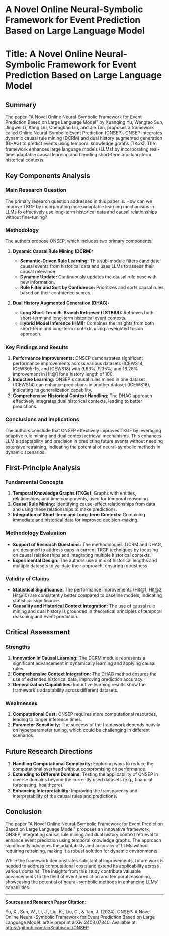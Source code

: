 # A Novel Online Neural-Symbolic Framework for Event Prediction Based on Large Language Model

# Title: A Novel Online Neural-Symbolic Framework for Event Prediction Based on Large Language Model

## Summary

The paper, "A Novel Online Neural-Symbolic Framework for Event Prediction Based on Large Language Model" by Xuanqing Yu, Wangtao Sun, Jingwei Li, Kang Liu, Chengbao Liu, and Jie Tan, proposes a framework called Online Neural-Symbolic Event Prediction (ONSEP). ONSEP integrates dynamic causal rule mining (DCRM) and dual history augmented generation (DHAG) to predict events using temporal knowledge graphs (TKGs). The framework enhances large language models (LLMs) by incorporating real-time adaptable causal learning and blending short-term and long-term historical contexts.

## Key Components Analysis

### Main Research Question

The primary research question addressed in this paper is: How can we improve TKGF by incorporating more adaptable learning mechanisms in LLMs to effectively use long-term historical data and causal relationships without fine-tuning?

### Methodology

The authors propose ONSEP, which includes two primary components:

1. **Dynamic Causal Rule Mining (DCRM):**
   - **Semantic-Driven Rule Learning:** This sub-module filters candidate causal events from historical data and uses LLMs to assess their causal relevance.
   - **Dynamic Update:** Continuously updates the causal rule base with new information.
   - **Rule Filter and Sort by Confidence:** Prioritizes and sorts causal rules based on their confidence scores.

2. **Dual History Augmented Generation (DHAG):**
   - **Long Short-Term Bi-Branch Retriever (LSTBBR):** Retrieves both short-term and long-term historical event contexts.
   - **Hybrid Model Inference (HMI):** Combines the insights from both short-term and long-term contexts using a weighted fusion approach.

### Key Findings and Results

1. **Performance Improvements:** ONSEP demonstrates significant performance improvements across various datasets (ICEWS14, ICEWS05-15, and ICEWS18) with 9.63%, 9.35%, and 16.28% improvement in Hit@1 for a history length of 100.
2. **Inductive Learning:** ONSEP's causal rules mined in one dataset (ICEWS14) can enhance predictions in another dataset (ICEWS18), indicating its generalization capability.
3. **Comprehensive Historical Context Handling:** The DHAG approach effectively integrates dual historical contexts, leading to better predictions.

### Conclusions and Implications

The authors conclude that ONSEP effectively improves TKGF by leveraging adaptive rule mining and dual context retrieval mechanisms. This enhances LLM's adaptability and precision in predicting future events without needing extensive retraining, indicating the potential of neural-symbolic methods in dynamic scenarios.

## First-Principle Analysis

### Fundamental Concepts

1. **Temporal Knowledge Graphs (TKGs):** Graphs with entities, relationships, and time components, used for temporal reasoning.
2. **Causal Rule Mining:** Identifying cause-effect relationships from data and using these relationships to make predictions.
3. **Integration of Short-term and Long-term Contexts:** Combining immediate and historical data for improved decision-making.

### Methodology Evaluation

- **Support of Research Questions:** The methodologies, DCRM and DHAG, are designed to address gaps in current TKGF techniques by focusing on causal relationships and integrating multiple historical contexts.
- **Experimental Design:** The authors use a mix of historical lengths and multiple datasets to validate their approach, ensuring robustness.

### Validity of Claims

- **Statistical Significance:** The performance improvements (Hit@1, Hit@3, Hit@10) are consistently better compared to baseline models, indicating statistical significance.
- **Causality and Historical Context Integration:** The use of causal rule mining and dual history is grounded in theoretical principles of temporal reasoning and event prediction.

## Critical Assessment

### Strengths

1. **Innovation in Causal Learning:** The DCRM module represents a significant advancement in dynamically learning and applying causal rules.
2. **Comprehensive Context Integration:** The DHAG method ensures the use of extended historical data, improving prediction accuracy.
3. **Generalization Capabilities:** Inductive learning results show the framework's adaptability across different datasets.

### Weaknesses

1. **Computational Cost:** ONSEP requires more computational resources, leading to longer inference times.
2. **Parameter Sensitivity:** The success of the framework depends heavily on hyperparameter tuning, which could be challenging in different scenarios.

## Future Research Directions

1. **Handling Computational Complexity:** Exploring ways to reduce the computational overhead without compromising on performance.
2. **Extending to Different Domains:** Testing the applicability of ONSEP in diverse domains beyond the currently used datasets (e.g., financial forecasting, healthcare).
3. **Enhancing Interpretability:** Improving the transparency and interpretability of the causal rules and predictions.

## Conclusion

The paper "A Novel Online Neural-Symbolic Framework for Event Prediction Based on Large Language Model" proposes an innovative framework, ONSEP, integrating causal rule mining and dual history context retrieval to enhance event prediction using temporal knowledge graphs. The approach significantly advances the adaptability and accuracy of LLMs without requiring retraining, making it a robust solution for dynamic environments.

While the framework demonstrates substantial improvements, future work is needed to address computational costs and extend its applicability across various domains. The insights from this study contribute valuable advancements to the field of event prediction and temporal reasoning, showcasing the potential of neural-symbolic methods in enhancing LLMs' capabilities.

---

**Sources and Research Paper Citation:**

Yu, X., Sun, W., Li, J., Liu, K., Liu, C., & Tan, J. (2024). ONSEP: A Novel Online Neural-Symbolic Framework for Event Prediction Based on Large Language Model. arXiv preprint arXiv:2408.07840. Available at: https://github.com/aqSeabiscuit/ONSEP.
